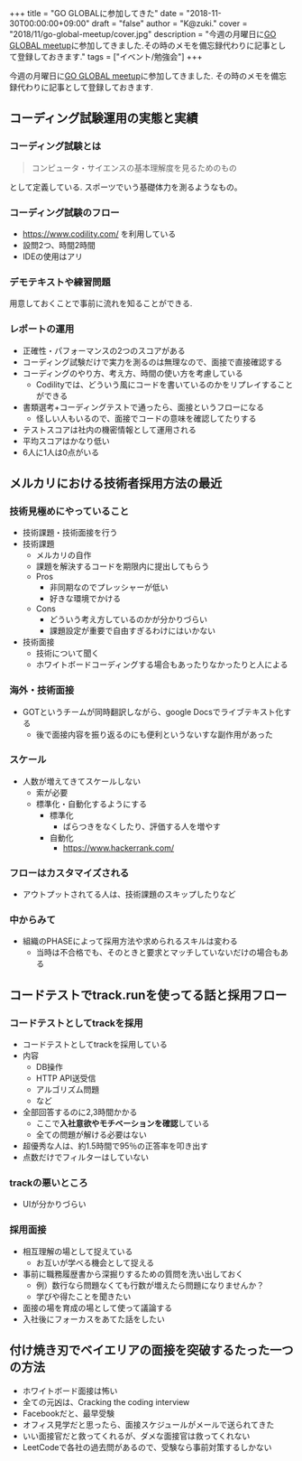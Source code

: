 +++
title = "GO GLOBALに参加してきた"
date = "2018-11-30T00:00:00+09:00"
draft = "false"
author = "K@zuki."
cover = "2018/11/go-global-meetup/cover.jpg"
description = "今週の月曜日に[GO GLOBAL meetup](https://go-global.connpass.com/event/108021/)に参加してきました.その時のメモを備忘録代わりに記事として登録しておきます."
tags = ["イベント/勉強会"]
+++

今週の月曜日に[GO GLOBAL meetup](https://go-global.connpass.com/event/108021/)に参加してきました.
その時のメモを備忘録代わりに記事として登録しておきます.

## コーディング試験運用の実態と実績
### コーディング試験とは
> コンピュータ・サイエンスの基本理解度を見るためのもの

として定義している.
スポーツでいう基礎体力を測るようなもの。

### コーディング試験のフロー
* https://www.codility.com/ を利用している
* 設問2つ、時間2時間
* IDEの使用はアリ

### デモテキストや練習問題
用意しておくことで事前に流れを知ることができる.

### レポートの運用
* 正確性・パフォーマンスの2つのスコアがある
* コーディング試験だけで実力を測るのは無理なので、面接で直接確認する
* コーディングのやり方、考え方、時間の使い方を考慮している
  * Codilityでは、どういう風にコードを書いているのかをリプレイすることができる
* 書類選考+コーディングテストで通ったら、面接というフローになる
  * 怪しい人もいるので、面接でコードの意味を確認してたりする
* テストスコアは社内の機密情報として運用される
* 平均スコアはかなり低い
* 6人に1人は0点がいる

## メルカリにおける技術者採用方法の最近
### 技術見極めにやっていること
* 技術課題・技術面接を行う
* 技術課題
  * メルカリの自作
  * 課題を解決するコードを期限内に提出してもらう
  * Pros
    * 非同期なのでプレッシャーが低い
    * 好きな環境でかける
  * Cons
    * どういう考え方しているのかが分かりづらい
    * 課題設定が重要で自由すぎるわけにはいかない
* 技術面接
  * 技術について聞く
  * ホワイトボードコーディングする場合もあったりなかったりと人による

### 海外・技術面接
* GOTというチームが同時翻訳しながら、google Docsでライブテキスト化する
  * 後で面接内容を振り返るのにも便利というないすな副作用があった

### スケール
* 人数が増えてきてスケールしない
  * 索が必要
  * 標準化・自動化するようにする
    * 標準化
      * ばらつきをなくしたり、評価する人を増やす
    * 自動化
      * https://www.hackerrank.com/


### フローはカスタマイズされる
* アウトプットされてる人は、技術課題のスキップしたりなど

### 中からみて
* 組織のPHASEによって採用方法や求められるスキルは変わる
  * 当時は不合格でも、そのときと要求とマッチしていないだけの場合もある

## コードテストでtrack.runを使ってる話と採用フロー
### コードテストとしてtrackを採用
* コードテストとしてtrackを採用している
* 内容
  * DB操作　
  * HTTP API送受信
  * アルゴリズム問題
  * など
* 全部回答するのに2,3時間かかる
  * ここで**入社意欲やモチベーションを確認**している
  * 全ての問題が解ける必要はない
* 超優秀な人は、約1.5時間で95％の正答率を叩き出す
* 点数だけでフィルターはしていない

### trackの悪いところ
* UIが分かりづらい

### 採用面接
* 相互理解の場として捉えている
  * お互いが学べる機会として捉える
* 事前に職務履歴書から深掘りするための質問を洗い出しておく
  * 例）数行なら問題なくても行数が増えたら問題になりませんか？
  * 学びや得たことを聞きたい
* 面接の場を育成の場として使って議論する
* 入社後にフォーカスをあてた話をしたい

## 付け焼き刃でベイエリアの面接を突破するたった一つの方法
* ホワイトボード面接は怖い
* 全ての元凶は、Cracking the coding interview
* Facebookだと、最早受験
* オフィス見学だと思ったら、面接スケジュールがメールで送られてきた
* いい面接官だと救ってくれるが、ダメな面接官は救ってくれない
* LeetCodeで各社の過去問があるので、受験なら事前対策するしかない
